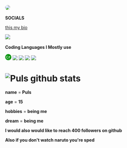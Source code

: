 <img src="https://media.discordapp.net/attachments/770629107389038593/770697987252289596/tenor_1.gif" style="border-radius: 75%;">

**SOCIALS**

 <a href="https://discord.bio/p/Puls">this my bio</a>

<code><img height="20" src="https://user-images.githubusercontent.com/71470681/96876612-aac16780-1446-11eb-89c5-07799ed85ccd.png"></code>

**Coding Languages I Mostly use**

<code><img height="20" src="https://raw.githubusercontent.com/github/explore/80688e429a7d4ef2fca1e82350fe8e3517d3494d/topics/csharp/csharp.png"></code>
<code><img height="20" src="https://user-images.githubusercontent.com/71470681/96875385-27ebdd00-1445-11eb-884c-472ce5f82732.png"></code>
<code><img height="20" src="https://user-images.githubusercontent.com/71470681/97336590-9077f700-1855-11eb-983a-8b1f1a22a0c6.jpg"></code>
<code><img height="20" src="https://user-images.githubusercontent.com/71470681/97336583-8f46ca00-1855-11eb-90fb-395fc8128d4e.png"></code>
<code><img height="20" src="https://user-images.githubusercontent.com/71470681/97337455-b0f48100-1856-11eb-8249-7704ccd1648e.jpg"></code>

# ![Puls github stats](https://github-readme-stats.vercel.app/api?username=Puls1337&show_icons=true&theme=tokyonight)

 **name** = **Puls**

 **age** = **15**

**hobbies** = **being me**

**dream** = **being me**

**I would also would like to reach 400 followers on github**

**Also if you don't watch naruto you're sped**
